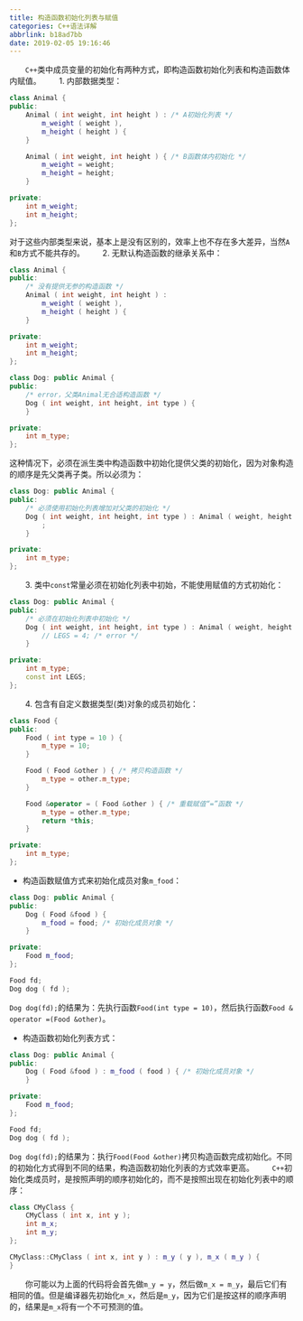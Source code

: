 ```yaml
---
title: 构造函数初始化列表与赋值
categories: C++语法详解
abbrlink: b18ad7bb
date: 2019-02-05 19:16:46
---
```

&emsp;&emsp;`C++`类中成员变量的初始化有两种方式，即构造函数初始化列表和构造函数体内赋值。<!--more-->
&emsp;&emsp;1. 内部数据类型：

``` cpp
class Animal {
public:
    Animal ( int weight, int height ) : /* A初始化列表 */
        m_weight ( weight ),
        m_height ( height ) {
    }

    Animal ( int weight, int height ) { /* B函数体内初始化 */
        m_weight = weight;
        m_height = height;
    }

private:
    int m_weight;
    int m_height;
};
```

对于这些内部类型来说，基本上是没有区别的，效率上也不存在多大差异，当然`A`和`B`方式不能共存的。
&emsp;&emsp;2. 无默认构造函数的继承关系中：

``` cpp
class Animal {
public:
    /* 没有提供无参的构造函数 */
    Animal ( int weight, int height ) :
        m_weight ( weight ),
        m_height ( height ) {
    }

private:
    int m_weight;
    int m_height;
};

class Dog: public Animal {
public:
    /* error，父类Animal无合适构造函数 */
    Dog ( int weight, int height, int type ) {
    }

private:
    int m_type;
};
```

这种情况下，必须在派生类中构造函数中初始化提供父类的初始化，因为对象构造的顺序是先父类再子类。所以必须为：

``` cpp
class Dog: public Animal {
public:
    /* 必须使用初始化列表增加对父类的初始化 */
    Dog ( int weight, int height, int type ) : Animal ( weight, height ) {
        ;
    }

private:
    int m_type;
};
```

&emsp;&emsp;3. 类中`const`常量必须在初始化列表中初始，不能使用赋值的方式初始化：

``` cpp
class Dog: public Animal {
public:
    /* 必须在初始化列表中初始化 */
    Dog ( int weight, int height, int type ) : Animal ( weight, height ), LEGS ( 4 ) {
        // LEGS = 4; /* error */
    }

private:
    int m_type;
    const int LEGS;
};
```

&emsp;&emsp;4. 包含有自定义数据类型(类)对象的成员初始化：

``` cpp
class Food {
public:
    Food ( int type = 10 ) {
        m_type = 10;
    }

    Food ( Food &other ) { /* 拷贝构造函数 */
        m_type = other.m_type;
    }

    Food &operator = ( Food &other ) { /* 重载赋值“=”函数 */
        m_type = other.m_type;
        return *this;
    }

private:
    int m_type;
};
```

- 构造函数赋值方式来初始化成员对象`m_food`：

``` cpp
class Dog: public Animal {
public:
    Dog ( Food &food ) {
        m_food = food; /* 初始化成员对象 */
    }

private:
    Food m_food;
};

Food fd;
Dog dog ( fd );
```

`Dog dog(fd);`的结果为：先执行函数`Food(int type = 10)`，然后执行函数`Food & operator =(Food &other)`。

- 构造函数初始化列表方式：

``` cpp
class Dog: public Animal {
public:
    Dog ( Food &food ) : m_food ( food ) { /* 初始化成员对象 */
    }

private:
    Food m_food;
};

Food fd;
Dog dog ( fd );
```

`Dog dog(fd);`的结果为：执行`Food(Food &other)`拷贝构造函数完成初始化。不同的初始化方式得到不同的结果，构造函数初始化列表的方式效率更高。
&emsp;&emsp;`C++`初始化类成员时，是按照声明的顺序初始化的，而不是按照出现在初始化列表中的顺序：

``` cpp
class CMyClass {
    CMyClass ( int x, int y );
    int m_x;
    int m_y;
};

CMyClass::CMyClass ( int x, int y ) : m_y ( y ), m_x ( m_y ) {
}
```

&emsp;&emsp;你可能以为上面的代码将会首先做`m_y = y`，然后做`m_x = m_y`，最后它们有相同的值。但是编译器先初始化`m_x`，然后是`m_y`，因为它们是按这样的顺序声明的，结果是`m_x`将有一个不可预测的值。